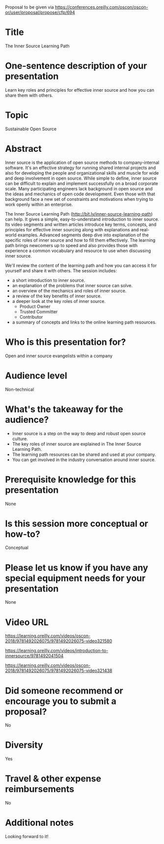 Proposal to be given via https://conferences.oreilly.com/oscon/oscon-or/user/proposal/propose/cfp/694

# Title

The Inner Source Learning Path

# One-sentence description of your presentation

Learn key roles and principles for effective inner source and how you can share them with others.

# Topic

Sustainable Open Source

# Abstract

Inner source is the application of open source methods to company-internal software.
It's an effective strategy for running shared internal projects and also for developing the people and organizational skills and muscle for wide and deep involvement in open source.
While simple to define, inner source can be difficult to explain and implement successfully on a broad corporate scale.
Many participating engineers lack background in open source and the ideas and mechanics of open code development.
Even those with that background face a new set of constraints and motivations when trying to work openly within an enterprise.

The Inner Source Learning Path (http://bit.ly/inner-source-learning-path) can help.
It gives a simple, easy-to-understand introduction to inner source.
Its video segments and written articles introduce key terms, concepts, and principles for effective inner sourcing along with explanations and real-world examples.
Advanced segments deep dive into explanation of the specific roles of inner source and how to fill them effectively.
The learning path brings newcomers up to speed and also provides those with experience a common vocabulary and resource to use when discussing inner source.

We'll review the content of the learning path and how you can access it for yourself and share it with others.
The session includes:
* a short introduction to inner source.
* an explanation of the problems that inner source can solve.
* an overview of the mechanics and roles of inner source.
* a review of the key benefits of inner source.
* a deeper look at the key roles of inner source.
  * Product Owner
  * Trusted Committer
  * Contributor
* a summary of concepts and links to the online learning path resources.

# Who is this presentation for?

Open and inner source evangelists within a company 

# Audience level

Non-technical

# What's the takeaway for the audience?

* Inner source is a step on the way to deep and robust open source culture. 
* The key roles of inner source are explained in The Inner Source Learning Path.
* The learning path resources can be shared and used at your company.
* You can get involved in the industry conversation around inner source.

# Prerequisite knowledge for this presentation

None

# Is this session more conceptual or how-to?

Conceptual

# Please let us know if you have any special equipment needs for your presentation

None

# Video URL

https://learning.oreilly.com/videos/oscon-2018/9781492026075/9781492026075-video321580

https://learning.oreilly.com/videos/introduction-to-innersource/9781492041504

https://learning.oreilly.com/videos/oscon-2018/9781492026075/9781492026075-video321438

# Did someone recommend or encourage you to submit a proposal?

No

# Diversity

Yes

# Travel & other expense reimbursements

No

# Additional notes

Looking forward to it!
